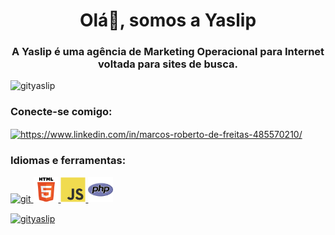 <h1 align="center">Olá👋, somos a Yaslip</h1>
<h3 align="center">A Yaslip é uma agência de Marketing Operacional para Internet voltada para sites de busca.</h3>

<p align="left">
    <img src="https://komarev.com/ghpvc/?username=gityaslip&label=Profile%20views&color=0e75b6&style=flat"
        alt="gityaslip" />
</p>


<h3 align="left">Conecte-se comigo:</h3>
<p align="left">
    <a href="https://linkedin.com/in/https://www.linkedin.com/in/marcos-roberto-de-freitas-485570210/"
        target="blank"><img align="center"
            src="https://raw.githubusercontent.com/rahuldkjain/github-profile-readme-generator/master/src/images/icons/Social/linked-in-alt.svg"
            alt="https://www.linkedin.com/in/marcos-roberto-de-freitas-485570210/" height="30" width="40" /></a>
</p>

<h3 align="left">Idiomas e ferramentas:</h3>
<p align="left"> <a href="https://git-scm.com/" target="_blank" rel="noreferrer">
        <img src="https://www.vectorlogo.zone/logos/git-scm/git-scm-icon.svg" alt="git" width="40" height="40" /> </a>
    <a href="https://www.w3.org/html/" target="_blank" rel="noreferrer">
        <img src="https://raw.githubusercontent.com/devicons/devicon/master/icons/html5/html5-original-wordmark.svg"
            alt="html5" width="40" height="40" />
    </a>
    <a href="https://developer.mozilla.org/en-US/docs/Web/JavaScript" target="_blank" rel="noreferrer">
        <img src="https://raw.githubusercontent.com/devicons/devicon/master/icons/javascript/javascript-original.svg"
            alt="javascript" width="40" height="40" />
    </a>
    <a href="https://www.php.net" target="_blank" rel="noreferrer">
        <img src="https://raw.githubusercontent.com/devicons/devicon/master/icons/php/php-original.svg" alt="php"
            width="40" height="40" />
    </a>
</p>



<p>
   <a href="https://www.yaslip.com.br" target="_blank"> <img align="center" src="https://yaslip.com.br/imagens-y/logonome.png" alt="gityaslip" /></a>
</p>
